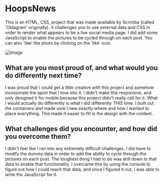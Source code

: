 <h1>HoopsNews</h1>

This is an HTML, CSS, project that was made available by Scrimba (called 'Oldagram' originally).  It challenges you to use external data and CSS in order to render what appears to be a live social media page.  I did add some JavaScript 
to enable the pictures to be cycled through on each post.  You can also 'like' the photo by clicking on the 'like' icon.

![Image](https://github.com/user-attachments/assets/9f87a105-982b-480b-af15-b9233a48cb4e)

<h2>What are you most proud of, and what would you do differently next time?</h2>

I was proud that I could get a little creative with this project and somehow incorporate the sport that I love into it.  I didn't make this responsive, and only designed it for mobile because this project didn't really call for it.
What I would actually do differently is what I did differently THIS time. I built out the containers and made sure I new exactly where and how I wanted to place everything.  This made it easier to fill in the design with the content.

<h2>What challenges did you encounter, and how did you overcome them?</h2>

I didn't feel like I ran into any extremely difficult challenges.  I did have to modify the dummy data in order to add the ability to cycle through the pictures on each post.  The toughest thing I had to do was drill down to that data
to enable that functionality.  I overcame this by using the console to figure out how I could reach that data, and once I figured it out, I was able to write the JavaScript for it.


